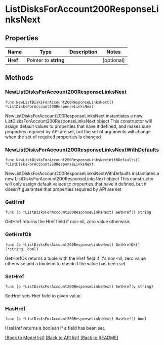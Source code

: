 # ListDisksForAccount200ResponseLinksNext

## Properties

Name | Type | Description | Notes
------------ | ------------- | ------------- | -------------
**Href** | Pointer to **string** |  | [optional] 

## Methods

### NewListDisksForAccount200ResponseLinksNext

`func NewListDisksForAccount200ResponseLinksNext() *ListDisksForAccount200ResponseLinksNext`

NewListDisksForAccount200ResponseLinksNext instantiates a new ListDisksForAccount200ResponseLinksNext object
This constructor will assign default values to properties that have it defined,
and makes sure properties required by API are set, but the set of arguments
will change when the set of required properties is changed

### NewListDisksForAccount200ResponseLinksNextWithDefaults

`func NewListDisksForAccount200ResponseLinksNextWithDefaults() *ListDisksForAccount200ResponseLinksNext`

NewListDisksForAccount200ResponseLinksNextWithDefaults instantiates a new ListDisksForAccount200ResponseLinksNext object
This constructor will only assign default values to properties that have it defined,
but it doesn't guarantee that properties required by API are set

### GetHref

`func (o *ListDisksForAccount200ResponseLinksNext) GetHref() string`

GetHref returns the Href field if non-nil, zero value otherwise.

### GetHrefOk

`func (o *ListDisksForAccount200ResponseLinksNext) GetHrefOk() (*string, bool)`

GetHrefOk returns a tuple with the Href field if it's non-nil, zero value otherwise
and a boolean to check if the value has been set.

### SetHref

`func (o *ListDisksForAccount200ResponseLinksNext) SetHref(v string)`

SetHref sets Href field to given value.

### HasHref

`func (o *ListDisksForAccount200ResponseLinksNext) HasHref() bool`

HasHref returns a boolean if a field has been set.


[[Back to Model list]](../README.md#documentation-for-models) [[Back to API list]](../README.md#documentation-for-api-endpoints) [[Back to README]](../README.md)


